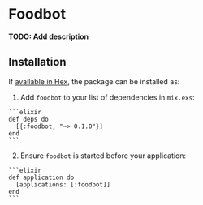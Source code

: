 # Foodbot

**TODO: Add description**

## Installation

If [available in Hex](https://hex.pm/docs/publish), the package can be installed as:

  1. Add `foodbot` to your list of dependencies in `mix.exs`:

    ```elixir
    def deps do
      [{:foodbot, "~> 0.1.0"}]
    end
    ```

  2. Ensure `foodbot` is started before your application:

    ```elixir
    def application do
      [applications: [:foodbot]]
    end
    ```

